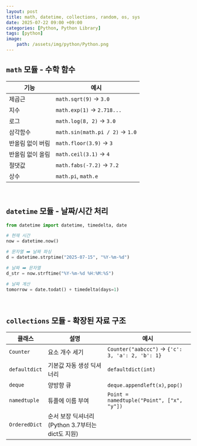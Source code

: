 ```yaml
---
layout: post
title: math, datetime, collections, random, os, sys
date: 2025-07-22 09:00 +09:00
categories: [Python, Python Library]
tags: [python]
image:
    path: /assets/img/python/Python.png
---
```


## `math` 모듈 - 수학 함수

| 기능        | 예시                              |
| --------- | ------------------------------- |
| 제곱근       | `math.sqrt(9)` → `3.0`          |
| 지수        | `math.exp(1)` → `2.718...`      |
| 로그        | `math.log(8, 2)` → `3.0`        |
| 삼각함수      | `math.sin(math.pi / 2)` → `1.0` |
| 반올림 없이 버림 | `math.floor(3.9)` → `3`         |
| 반올림 없이 올림 | `math.ceil(3.1)` → `4`          |
| 절댓값       | `math.fabs(-7.2)` → `7.2`       |
| 상수        | `math.pi`, `math.e`             |

<br>

## `datetime` 모듈 - 날짜/시간 처리

```python
from datetime import datetime, timedelta, date

# 현재 시간
now = datetime.now()

# 문자열 ➡️ 날짜 파싱
d = datetime.strptime("2025-07-15", "%Y-%m-%d")

# 날짜 ➡️ 문자열
d_str = now.strftime("%Y-%m-%d %H:%M:%S")

# 날짜 계산
tomorrow = date.todat() + timedelta(days=1)
```

<br>

## `collections` 모듈 - 확장된 자료 구조

| 클래스           | 설명                                  | 예시                                               |
| ------------- | ----------------------------------- | ------------------------------------------------ |
| `Counter`     | 요소 개수 세기                            | `Counter("aabccc")` → `{'c': 3, 'a': 2, 'b': 1}` |
| `defaultdict` | 기본값 자동 생성 딕셔너리                      | `defaultdict(int)`                               |
| `deque`       | 양방향 큐                               | `deque.appendleft(x)`, `pop()`                   |
| `namedtuple`  | 튜플에 이름 부여                           | `Point = namedtuple("Point", ["x", "y"])`        |
| `OrderedDict` | 순서 보장 딕셔너리 (Python 3.7부터는 dict도 지원) |                                                  |
